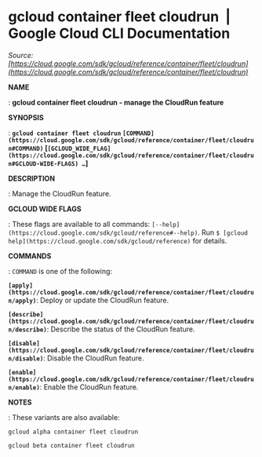 # gcloud container fleet cloudrun  |  Google Cloud CLI Documentation

*Source: [https://cloud.google.com/sdk/gcloud/reference/container/fleet/cloudrun](https://cloud.google.com/sdk/gcloud/reference/container/fleet/cloudrun)*

**NAME**

: **gcloud container fleet cloudrun - manage the CloudRun feature**

**SYNOPSIS**

: **`gcloud container fleet cloudrun` `[COMMAND](https://cloud.google.com/sdk/gcloud/reference/container/fleet/cloudrun#COMMAND)` [`[GCLOUD_WIDE_FLAG](https://cloud.google.com/sdk/gcloud/reference/container/fleet/cloudrun#GCLOUD-WIDE-FLAGS) …`]**

**DESCRIPTION**

: Manage the CloudRun feature.

**GCLOUD WIDE FLAGS**

: These flags are available to all commands: `[--help](https://cloud.google.com/sdk/gcloud/reference#--help)`.
Run `$ [gcloud help](https://cloud.google.com/sdk/gcloud/reference)` for details.

**COMMANDS**

: ``COMMAND`` is one of the following:

**`[apply](https://cloud.google.com/sdk/gcloud/reference/container/fleet/cloudrun/apply)`**:
Deploy or update the CloudRun feature.

**`[describe](https://cloud.google.com/sdk/gcloud/reference/container/fleet/cloudrun/describe)`**:
Describe the status of the CloudRun feature.

**`[disable](https://cloud.google.com/sdk/gcloud/reference/container/fleet/cloudrun/disable)`**:
Disable the CloudRun feature.

**`[enable](https://cloud.google.com/sdk/gcloud/reference/container/fleet/cloudrun/enable)`**:
Enable the CloudRun feature.

**NOTES**

: These variants are also available:

```
gcloud alpha container fleet cloudrun
```

```
gcloud beta container fleet cloudrun
```